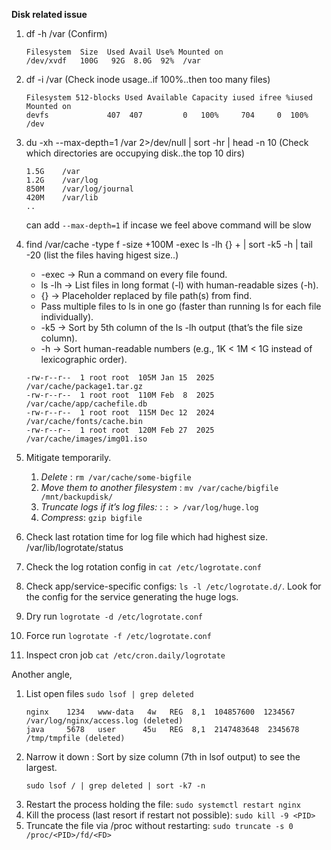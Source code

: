 **Disk related issue**
 
 1. df -h /var (Confirm)
    ```
    Filesystem  Size  Used Avail Use% Mounted on
    /dev/xvdf   100G   92G  8.0G  92%  /var
    ```
 2. df -i /var (Check inode usage..if 100%..then too many files)
    ```
    Filesystem 512-blocks Used Available Capacity iused ifree %iused  Mounted on
    devfs             407  407         0   100%     704     0  100%   /dev
    ```
 3. du -xh --max-depth=1 /var 2>/dev/null | sort -hr | head -n 10 (Check which directories are occupying disk..the top 10 dirs)
    ```
    1.5G    /var
    1.2G    /var/log
    850M    /var/log/journal
    420M    /var/lib
    ..
    ```
    can add `--max-depth=1` if incase we feel above command will be slow
 4. find /var/cache -type f -size +100M -exec ls -lh {} + | sort -k5 -h | tail -20 (list the files having higest size..)
    + -exec → Run a command on every file found.
    + ls -lh → List files in long format (-l) with human-readable sizes (-h).
    + {} → Placeholder replaced by file path(s) from find.
    + Pass multiple files to ls in one go (faster than running ls for each file individually).
    + -k5 → Sort by 5th column of the ls -lh output (that’s the file size column).
    + -h → Sort human-readable numbers (e.g., 1K < 1M < 1G instead of lexicographic order).

    ```
    -rw-r--r--  1 root root  105M Jan 15  2025 /var/cache/package1.tar.gz
    -rw-r--r--  1 root root  110M Feb  8  2025 /var/cache/app/cachefile.db
    -rw-r--r--  1 root root  115M Dec 12  2024 /var/cache/fonts/cache.bin
    -rw-r--r--  1 root root  120M Feb 27  2025 /var/cache/images/img01.iso
    ```
 5. Mitigate temporarily.
    1. *Delete* : `rm /var/cache/some-bigfile`
    2. *Move them to another filesystem* : `mv /var/cache/bigfile /mnt/backupdisk/`
    3. *Truncate logs if it’s log files:* : `: > /var/log/huge.log`
    4. *Compress*: `gzip bigfile`
 6. Check last rotation time for log file which had highest size. /var/lib/logrotate/status
 6. Check the log rotation config in `cat /etc/logrotate.conf`
 7. Check app/service-specific configs: `ls -l /etc/logrotate.d/`. Look for the config for the service generating the huge logs.
 8. Dry run `logrotate -d /etc/logrotate.conf`
 9. Force run `logrotate -f /etc/logrotate.conf`
 10. Inspect cron job `cat /etc/cron.daily/logrotate`

Another angle,

1. List open files `sudo lsof | grep deleted`
   ```
   nginx    1234   www-data   4w   REG  8,1  104857600  1234567 /var/log/nginx/access.log (deleted)
   java     5678   user      45u   REG  8,1  2147483648  2345678 /tmp/tmpfile (deleted)
   ```
2. Narrow it down : Sort by size column (7th in lsof output) to see the largest.
   ```
   sudo lsof / | grep deleted | sort -k7 -n
   ```
3. Restart the process holding the file: `sudo systemctl restart nginx`
4. Kill the process (last resort if restart not possible): `sudo kill -9 <PID>`
5. Truncate the file via /proc without restarting: `sudo truncate -s 0 /proc/<PID>/fd/<FD>`


 
